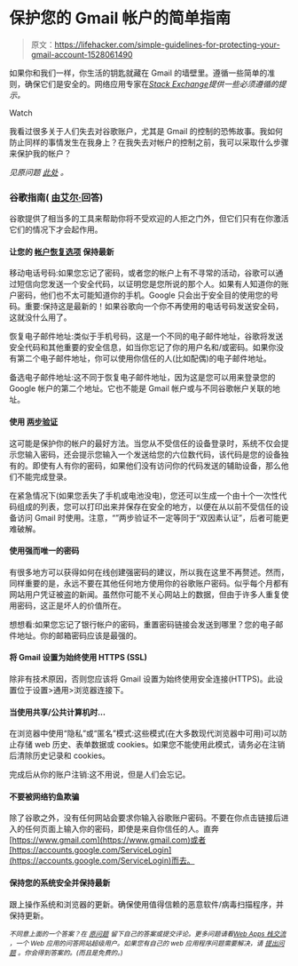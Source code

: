 # 保护您的 Gmail 帐户的简单指南

> 原文：<https://lifehacker.com/simple-guidelines-for-protecting-your-gmail-account-1528061490>

如果你和我们一样，你生活的钥匙就藏在 Gmail 的墙壁里。遵循一些简单的准则，确保它们是安全的。网络应用专家在[*Stack Exchange*](http://webapps.stackexchange.com/?utm_source=lifehacker&utm_medium=syndication&utm_campaign=crowdhacker&utm_content=webapps-106)*提供一些必须遵循的提示。*

Watch

我看过很多关于人们失去对谷歌账户，尤其是 Gmail 的控制的恐怖故事。我如何防止同样的事情发生在我身上？在我失去对帐户的控制之前，我可以采取什么步骤来保护我的帐户？

*见原问题* [*此处*](http://webapps.stackexchange.com/q/51912/354?utm_source=lifehacker&utm_medium=syndication&utm_campaign=crowdhacker&utm_content=webapps-106) *。*

### 谷歌指南( [由艾尔·](http://webapps.stackexchange.com/a/51913/354?utm_source=lifehacker&utm_medium=syndication&utm_campaign=crowdhacker&utm_content=webapps-106)回答)

谷歌提供了相当多的工具来帮助你将不受欢迎的人拒之门外，但它们只有在你激活它们的情况下才会起作用。

#### 让您的 [帐户恢复选项](https://www.google.com/accounts/UpdateAccountRecoveryOptions) 保持最新

移动电话号码:如果您忘记了密码，或者您的帐户上有不寻常的活动，谷歌可以通过短信向您发送一个安全代码，以证明您是您所说的那个人。如果有人知道你的账户密码，他们也不太可能知道你的手机。Google 只会出于安全目的使用您的号码。重要:保持这是最新的！如果谷歌向一个你不再使用的电话号码发送安全码，这就没什么用了。

恢复电子邮件地址:类似于手机号码，这是一个不同的电子邮件地址，谷歌将发送安全代码和其他重要的安全信息，如当你忘记了你的用户名和/或密码。如果你没有第二个电子邮件地址，你可以使用你信任的人(比如配偶)的电子邮件地址。

备选电子邮件地址:这不同于恢复电子邮件地址，因为这是您可以用来登录您的 Google 帐户的第二个地址。它也不能是 Gmail 帐户或与不同谷歌帐户关联的地址。

#### 使用 [两步验证](https://support.google.com/accounts/answer/180744?rd=1)

这可能是保护你的帐户的最好方法。当您从不受信任的设备登录时，系统不仅会提示您输入密码，还会提示您输入一个发送给您的六位数代码，该代码是您的设备独有的。即使有人有你的密码，如果他们没有访问你的代码发送的辅助设备，那么他们不能完成登录。

在紧急情况下(如果您丢失了手机或电池没电)，您还可以生成一个由十个一次性代码组成的列表，您可以打印出来并保存在安全的地方，以便在从以前不受信任的设备访问 Gmail 时使用。注意，“”两步验证不一定等同于“双因素认证”，后者可能更难破解。

#### 使用强而唯一的密码

有很多地方可以获得如何在线创建强密码的建议，所以我在这里不再赘述。然而，同样重要的是，永远不要在其他任何地方使用你的谷歌账户密码。似乎每个月都有网站用户凭证被盗的新闻。虽然你可能不关心网站上的数据，但由于许多人重复使用密码，这正是坏人的价值所在。

想想看:如果您忘记了银行帐户的密码，重置密码链接会发送到哪里？您的电子邮件地址。你的邮箱密码应该是最强的。

#### 将 Gmail 设置为始终使用 HTTPS (SSL)

除非有技术原因，否则您应该将 Gmail 设置为始终使用安全连接(HTTPS)。此设置位于设置>通用>浏览器连接下。

#### 当使用共享/公共计算机时...

在浏览器中使用“隐私”或“匿名”模式:这些模式(在大多数现代浏览器中可用)可以防止存储 web 历史、表单数据或 cookies。如果您不能使用此模式，请务必在注销后清除历史记录和 cookies。

完成后从你的账户注销:这不用说，但是人们会忘记。

#### 不要被网络钓鱼欺骗

除了谷歌之外，没有任何网站会要求你输入谷歌账户密码。不要在你点击链接后进入的任何页面上输入你的密码，即使是来自你信任的人。直奔[https://www.gmail.com](https://www.gmail.com)或者[https://accounts.google.com/ServiceLogin](https://accounts.google.com/ServiceLogin)而去。

#### 保持您的系统安全并保持最新

跟上操作系统和浏览器的更新。确保使用值得信赖的恶意软件/病毒扫描程序，并保持更新。

<small>*不同意上面的一个答案？在*</small> [<small>*原问题*</small>](http://webapps.stackexchange.com/a/51913/354?utm_source=lifehacker&utm_medium=syndication&utm_campaign=crowdhacker&utm_content=webapps-106) <small>*留下自己的答案或提交评论。更多问题请看*</small>[<small>*Web Apps 栈交流*</small>](http://webapps.stackexchange.com/?utm_source=lifehacker&utm_medium=syndication&utm_campaign=crowdhacker&utm_content=webapps-106) <small>*，一个 Web 应用的问答网站超级用户。如果您有自己的 web 应用程序问题需要解决，请*</small> [<small>*提出问题*</small>](http://webapps.stackexchange.com/questions/ask?utm_source=lifehacker&utm_medium=syndication&utm_campaign=crowdhacker&utm_content=webapps-106) <small>*。你会得到答案的。(而且是免费的。)*</small>